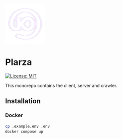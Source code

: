 <img src="./src/plarza.png" alt="logo" width="128"/>

# Plarza
[![License: MIT](https://img.shields.io/badge/License-GPL3.0-g.svg)](https://opensource.org/license/gpl-3-0/)

This monorepo contains the client, server and crawler.

## Installation

### Docker 
```bash
cp .example.env .env
docker compose up
```

